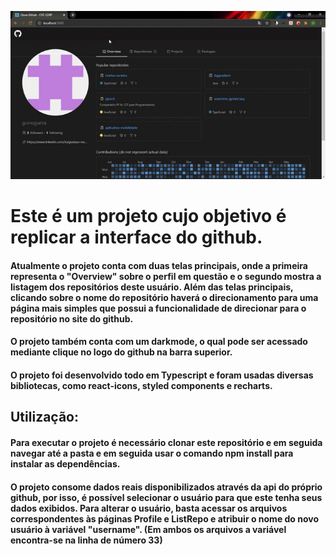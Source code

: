 ![Video Clone Github](https://github.com/gusnogueira/clonegithub/blob/main/Clone%20Github%20-%20CVC%20CORP%20-%20Google%20Chrome%202021-06-04%2013-51-03.gif)

# Este é um projeto cujo objetivo é replicar a interface do github. 

#### Atualmente o projeto conta com duas telas principais, onde a primeira representa o "Overview" sobre o perfil em questão e o segundo mostra a listagem dos repositórios deste usuário. Além das telas principais, clicando sobre o nome do repositório haverá o direcionamento para uma página mais simples que possui a funcionalidade de direcionar para o repositório no site do github.
#### O projeto também conta com um darkmode, o qual pode ser acessado mediante clique no logo do github na barra superior.

#### O projeto foi desenvolvido todo em Typescript e foram usadas diversas bibliotecas, como react-icons, styled components e recharts.

## Utilização:

#### Para executar o projeto é necessário clonar este repositório e em seguida navegar até a pasta e em seguida usar o comando npm install para instalar as dependências.

#### O projeto consome dados reais disponibilizados através da api do próprio github, por isso, é possível selecionar o usuário para que este tenha seus dados exibidos. Para alterar o usuário, basta acessar os arquivos correspondentes às páginas Profile e ListRepo e atribuir o nome do novo usuário à variável "username". (Em ambos os arquivos a variável encontra-se na linha de número 33)

